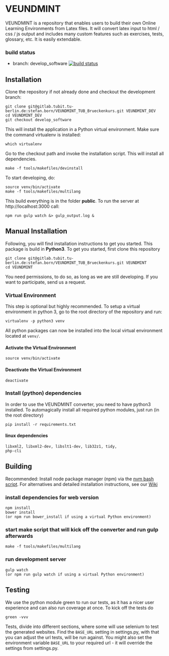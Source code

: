 # VEUNDMINT
VEUNDMINT is a repository that enables users to build their own Online Learning Environments
from Latex files. It will convert latex input to html / css / js output and includes many custom
features such as exercises, tests, glossary, etc. It is easily extendable.

### build status
* branch: develop_software [![build status](https://gitlab.tubit.tu-berlin.de/stefan.born/VEUNDMINT_TUB_Brueckenkurs/badges/develop_software/build.svg)](https://gitlab.tubit.tu-berlin.de/stefan.born/VEUNDMINT_TUB_Brueckenkurs/commits/develop_software)

## Installation
Clone the repository if not already done and checkout the development branch:
```
git clone git@gitlab.tubit.tu-berlin.de:stefan.born/VEUNDMINT_TUB_Brueckenkurs.git VEUNDMINT_DEV
cd VEUNDMINT_DEV
git checkout develop_software
```
This will install the application in a Python virtual environment. Make sure the command virtualenv is installed:
```
which virtualenv
```
Go to the checkout path and invoke the installation script. This will install all dependencies.
```
make -f tools/makefiles/devinstall
```
To start developing, do:
```
source venv/bin/activate
make -f tools/makefiles/multilang
```
This build everything is in the folder **public**.
To run the server at http://localhost:3000 call:
```
npm run gulp watch &> gulp_output.log &
```

## Manual Installation

Following, you will find installation instructions to get you started. This package is build in **Python3**. To get you started, first clone this repository
```
git clone git@gitlab.tubit.tu-berlin.de:stefan.born/VEUNDMINT_TUB_Brueckenkurs.git VEUNDMINT
cd VEUNDMINT
```
You need permissions, to do so, as long as we are still developing. If you want to participate, send us a request.

### Virtual Environment

This step is optional but highly recommended. To setup a virtual environment in python 3, go to the root directory of the repository and run:
```
virtualenv -p python3 venv
```
All python packages can now be installed into the local virtual environment located at `venv/`.
#### Activate the Virtual Environment
```
source venv/bin/activate
```
#### Deactivate the Virtual Environment
```
deactivate
```

### Install (python) dependencies

In order to use the VEUNDMINT converter, you need to have python3 installed. To automagically install all required python modules, just run (in the root directory)
```
pip install -r requirements.txt
```

#### linux dependencies

```
libxml2, libxml2-dev, libslt1-dev, lib32z1, tidy,
php-cli
```

## Building
Recommended: Install node package manager (npm) via the [nvm bash script](https://github.com/creationix/nvm). For alternatives and detailed installation instructions, see our [Wiki](https://gitlab.tubit.tu-berlin.de/stefan.born/VEUNDMINT_TUB_Brueckenkurs/wikis/Code-refactoring)
### install dependencies for web version
```
npm install
bower install
(or npm run bower_install if using a virtual Python environment)

```
### start make script that will kick off the converter and run gulp afterwards
```
make -f tools/makefiles/multilang
```
### run development server
```
gulp watch
(or npm run gulp watch if using a virtual Python environment)
```


## Testing
We use the python module green to run our tests, as it has a nicer user experience and can also run coverage at once. To kick off the tests do
```
green -vvv
```
Tests, divide into different sections, where some will use selenium to test the generated websites. Find the `BASE_URL` setting in settings.py, with that you can adjust the url tests, will be run against. You might also set the environment variable `BASE_URL` to your required url - it will override the settings from settings.py.
